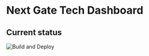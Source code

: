 # Next Gate Tech Dashboard

## Current status
![Build and Deploy](https://github.com/marcolabreu/next-gate-tech-dashboard/workflows/Build%20and%20Deploy/badge.svg?branch=master)
